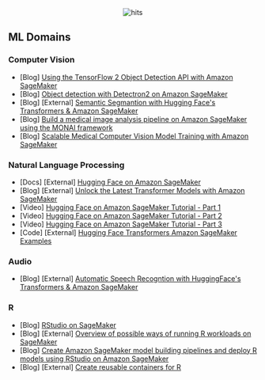 <div align="center">
  <img src="https://hits.seeyoufarm.com/api/count/incr/badge.svg?url=https%3A%2F%2Fgithub.com%2Faws-samples%2Fawesome-sagemaker%2Fblob%2Fmain%2Fml_domains.md&count_bg=%23198ED5&title_bg=%23555555&icon=&icon_color=%23E7E7E7&title=hits&edge_flat=false" alt="hits">
</div>

## ML Domains

### Computer Vision
- [Blog] [Using the TensorFlow 2 Object Detection API with Amazon SageMaker](https://aws.amazon.com/blogs/machine-learning/training-and-deploying-models-using-tensorflow-2-with-the-object-detection-api-on-amazon-sagemaker/)
- [Blog] [Object detection with Detectron2 on Amazon SageMaker](https://aws.amazon.com/blogs/machine-learning/object-detection-with-detectron2-on-amazon-sagemaker/)
- [Blog] [External] [Semantic Segmantion with Hugging Face's Transformers & Amazon SageMaker](https://www.philschmid.de/image-segmentation-sagemaker)
- [Blog] [Build a medical image analysis pipeline on Amazon SageMaker using the MONAI framework](https://aws.amazon.com/blogs/industries/build-a-medical-image-analysis-pipeline-on-amazon-sagemaker-using-the-monai-framework/)
- [Blog] [Scalable Medical Computer Vision Model Training with Amazon SageMaker](https://aws.amazon.com/blogs/industries/scalable-medical-computer-vision-model-training-with-amazon-sagemaker-part-1/)

### Natural Language Processing
- [Docs] [External] [Hugging Face on Amazon SageMaker](https://huggingface.co/docs/sagemaker/main)
- [Blog] [External] [Unlock the Latest Transformer Models with Amazon SageMaker](https://towardsdatascience.com/unlock-the-latest-transformer-models-with-amazon-sagemaker-7fe65130d993)
- [Video] [Hugging Face on Amazon SageMaker Tutorial - Part 1](https://www.youtube.com/watch?v=80ix-IyNnQI)
- [Video] [Hugging Face on Amazon SageMaker Tutorial - Part 2](https://www.youtube.com/watch?v=BqQ14SZ5tos)
- [Video] [Hugging Face on Amazon SageMaker Tutorial - Part 3](https://www.youtube.com/watch?v=oVIvXfeunv8)
- [Code] [External] [Hugging Face Transformers Amazon SageMaker Examples](https://github.com/huggingface/notebooks/tree/main/sagemaker)

### Audio
- [Blog] [External] [Automatic Speech Recogntion with HuggingFace's Transformers & Amazon SageMaker](https://www.philschmid.de/automatic-speech-recognition-sagemaker)

### R
- [Blog] [RStudio on SageMaker](https://docs.aws.amazon.com/sagemaker/latest/dg/rstudio.html)
- [Blog] [External] [Overview of possible ways of running R workloads on SageMaker](https://towardsdatascience.com/3-1-ways-of-running-r-on-amazon-sagemaker-13034a8f3686)
- [Blog] [Create Amazon SageMaker model building pipelines and deploy R models using RStudio on Amazon SageMaker](https://aws.amazon.com/blogs/machine-learning/create-amazon-sagemaker-model-building-pipelines-and-deploy-r-models-using-rstudio-on-amazon-sagemaker/)
- [Blog] [External] [Create reusable containers for R](https://towardsdatascience.com/how-to-create-reusable-r-containers-for-sagemaker-jobs-a3d481daf5cd)
